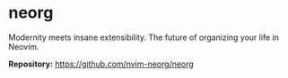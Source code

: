 # neorg

Modernity meets insane extensibility. The future of organizing your life in Neovim.

**Repository:** <https://github.com/nvim-neorg/neorg>
